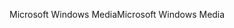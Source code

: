 <span data-ttu-id="c2fec-101">Microsoft Windows Media</span><span class="sxs-lookup"><span data-stu-id="c2fec-101">Microsoft Windows Media</span></span>